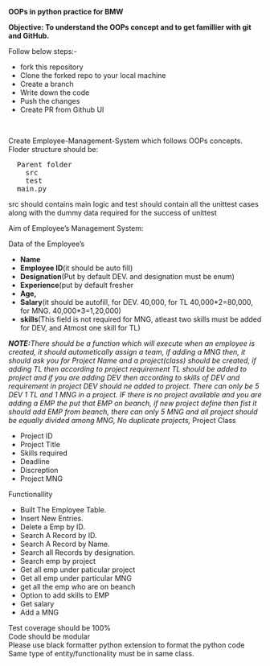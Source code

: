 <p><b>OOPs in python practice for BMW</b></p>

<p><b>Objective: To understand the OOPs concept and to get famillier with git and GitHub.</b></p>

<p>Follow below steps:-</p>
<ul>
  <li>fork this repository</li>
  <li>Clone the forked repo to your local machine</li>
  <li>Create a branch</li>
  <li>Write down the code</li>
  <li>Push the changes</li>
  <li>Create PR from Github UI</li>
</ul>
<br>
<p>Create Employee-Management-System which follows OOPs concepts.<br>Floder structure should be:</p>
<pre>
  Parent folder
    src
    test
  main.py
</pre>
<P>src should contains main logic and test should contain all the unittest cases along with the dummy data required for the success of unittest</P>

<p>Aim of Employee’s Management System:

  Data of the Employee’s
<ul>
  <li><b>Name</b></li>
  <li><b>Employee ID</b>(it should be auto fill)</li>
  <li><b>Designation</b>(Put by default DEV. and designation must be enum)</li>
  <li><b>Experience</b>(put by default fresher</li>
  <li><b>Age,</b></li>
  <li><b>Salary</b>(it should be autofill, for DEV. 40,000, for TL 40,000*2=80,000, for MNG. 40,000*3=1,20,000)</li>
  <li><b>skills</b>(This field is not required for MNG, atleast two skills must be added for DEV, and Atmost one skill for TL)</li>
</ul>
 
<i><b>NOTE:</b>There should be a function which will execute when an employee is created, it should autometically assign a team, if adding a MNG then, it should ask you for Project Name and a project(class) should be created, if adding TL then according to project requirement TL should be added to project and if you are adding DEV then according to skills of DEV and requirement in project DEV should ne added to project. There can only be 5 DEV 1 TL and 1 MNG in a project. IF there is no project available and you are adding a EMP the put that EMP on beanch, if new project define then fist it should add EMP from beanch, there can only 5 MNG and all project should be equally divided among MNG, No duplicate projects, </i>
  Project Class
  <ul>
    <li>Project ID</li>
    <li>Project Title</li>
    <li>Skills required</li>
    <li>Deadline</li>
    <li>Discreption</li>
    <li>Project MNG</li>
  </ul>
  Functionallity
  <ul>
    <li>Built The Employee Table.</li>
    <li>Insert New Entries.</li>
    <li>Delete a Emp by ID.</li>
    <li>Search A Record by ID.</li>
    <li>Search A Record by Name.</li>
    <li>Search all Records by designation.</li>
    <li>Search emp by project</li>
    <li>Get all emp under paticular project</li>
    <li>Get all emp under particular MNG</li>
    <li>get all the emp who are on beanch</li>
    <li>Option to add skills to EMP</li>
    <li>Get salary</li>
    <li>Add a MNG</li>
  </ul>
</p>

<p>Test coverage should be 100%<br>Code should be modular<br>Please use black formatter python extension to format the python code<br>Same type of entity/functionality must be in same class.</p>
